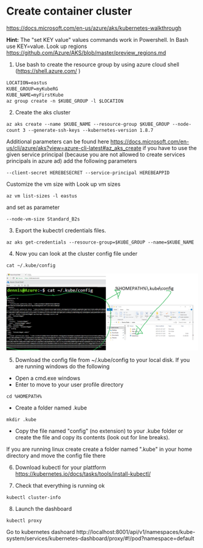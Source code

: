 # Create container cluster
https://docs.microsoft.com/en-us/azure/aks/kubernetes-walkthrough

**Hint:** The "set KEY value" values commands work in Powershell. In Bash use KEY=value.
Look up regions https://github.com/Azure/AKS/blob/master/preview_regions.md

1. Use bash to create the resource group by using azure cloud shell (https://shell.azure.com/ )
```
LOCATION=eastus
KUBE_GROUP=myKubeRG
KUBE_NAME=myFirstKube
az group create -n $KUBE_GROUP -l $LOCATION
```

2. Create the aks cluster
```
az aks create --name $KUBE_NAME --resource-group $KUBE_GROUP --node-count 3 --generate-ssh-keys --kubernetes-version 1.8.7
```
Additional parameters can be found here https://docs.microsoft.com/en-us/cli/azure/aks?view=azure-cli-latest#az_aks_create
if you have to use the given service principal (because you are not allowed to create services principals in azure ad) add the following parameters
```
--client-secret HEREBESECRET --service-principal HEREBEAPPID
```
Customize the vm size with
Look up vm sizes 
```
az vm list-sizes -l eastus
```
and set as parameter
```
--node-vm-size Standard_B2s
```
3. Export the kubectrl credentials files. 
```
az aks get-credentials --resource-group=$KUBE_GROUP --name=$KUBE_NAME
```

4. Now you can look at the cluster config file under
```
cat ~/.kube/config
```

![Copy kubeconfig to your local system](images/kubeconfig.png)

5. Download the config file from ~/.kube/config to your local disk.
If you are running windows do the following
- Open a cmd.exe windows
- Enter  to move to your user profile directory
```
cd %HOMEPATH%
```
- Create a folder named .kube 
``` 
mkdir .kube
```
- Copy the file named "config" (no extension) to your .kube folder or create the file and copy its contents (look out for line breaks).

If you are running linux create create a folder named ".kube" in your home directory and move the config file there

6. Download kubectl for your plattform
https://kubernetes.io/docs/tasks/tools/install-kubectl/ 

7. Check that everything is running ok
```
kubectl cluster-info
```
8. Launch the dashboard
```
kubectl proxy
```

Go to kubernetes dashoard
http://localhost:8001/api/v1/namespaces/kube-system/services/kubernetes-dashboard/proxy/#!/pod?namespace=default 
